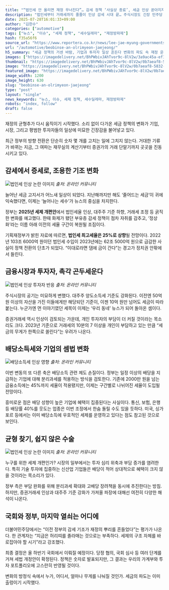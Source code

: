 ```yaml
---
title: "“법인세 안 올리면 재정 무너진다”… 감세 정책 ‘사실상 종료’, 세금 인상 쏟아지자 ‘논란’"
description: "법인세부터 거래세까지 줄줄이 인상 감세 시대 끝… 주식시장도 긴장 민주당 “부자 감세 정상화” 강조 ..."
date: 2025-07-28T16:01:33+09:00
author: "김한수"
categories: ["automotive"]
tags: ["뉴스", "이슈", "세제 정책", "세수딜레마", "재정방파제"]
hash: f35a56f6
source_url: "https://www.reportera.co.kr/news/lee-jae-myung-governments-first-tax-reform-plan/"
url: "/automotive/beobinse-an-olrimyeon-jaejeong/"
h5_summary: "세금 정책의 거센 바람, 기업과 투자자 일상 흔든다 변화의 파도 속 재정 운전대, 어디로 향하나"
images: ["https://imagedelivery.net/BhPWbivJAhTvor9c-8lV2w/3a9ac45a-ef17-4f5f-7377-2211b1231600/public", "https://imagedelivery.net/BhPWbivJAhTvor9c-8lV2w/0b7aeaf8-5832-4b8f-2f2f-6408de3ec000/public", "https://imagedelivery.net/BhPWbivJAhTvor9c-8lV2w/4b6cd048-4f7e-45df-74d0-c951dc644f00/public", "https://imagedelivery.net/BhPWbivJAhTvor9c-8lV2w/9aeb246b-bba6-4e74-2b2a-cd11e45a9d00/public", "https://imagedelivery.net/BhPWbivJAhTvor9c-8lV2w/28e891b0-92ab-407c-e95e-43e6a8caaa00/public"]
thumbnail: "https://imagedelivery.net/BhPWbivJAhTvor9c-8lV2w/0b7aeaf8-5832-4b8f-2f2f-6408de3ec000/public"
image: "https://imagedelivery.net/BhPWbivJAhTvor9c-8lV2w/0b7aeaf8-5832-4b8f-2f2f-6408de3ec000/public"
featured_image: "https://imagedelivery.net/BhPWbivJAhTvor9c-8lV2w/0b7aeaf8-5832-4b8f-2f2f-6408de3ec000/public"
image_width: 1200
image_height: 630
slug: "beobinse-an-olrimyeon-jaejeong"
type: "post"
layout: "single"
news_keywords: "뉴스, 이슈, 세제 정책, 세수딜레마, 재정방파제"
robots: "index, follow"
draft: false
---
```


재정의 균형추가 다시 움직이기 시작했다. 소리 없이 다가온 세금 정책의 변화가 기업, 시장, 그리고 평범한 투자자들의 일상에 미묘한 긴장감을 불어넣고 있다.

최근 정부의 방향 전환은 단순히 숫자 몇 개를 고치는 일에 그치지 않는다. 거대한 기류가 바뀌는 지금, 그 여파는 재무실의 계산기부터 증권가의 거래 단말기까지 곳곳을 진동시키고 있다.

## 감세에서 증세로, 조용한 기조 변화

![법인세 인상 논란 이미지](https://imagedelivery.net/BhPWbivJAhTvor9c-8lV2w/3a9ac45a-ef17-4f5f-7377-2211b1231600/public)
*출처: 온라인 커뮤니티*


늘어난 세금 고지서가 어느새 일상이 되었다. 지난해까지만 해도 ‘줄어드는 세금’이 귀에 익숙했다면, 이제는 ‘늘어나는 세수’가 뉴스의 중심을 차지한다. 

정부는 **2025년 세제 개편안**에서 법인세율 인상, 대주주 기준 하향, 거래세 조정 등 굵직한 변화를 예고했다. 한때 화제가 됐던 부유층 감세 정책이 점차 자취를 감추고, ‘정상화’라는 이름 아래 이전의 세율 구간이 복원될 조짐이다. 

기획재정부가 밝힌 자료에 따르면, **법인세 최고세율은 25%로 상향**될 전망이다. 2022년 103조 6000억 원이던 법인세 수입이 2023년에는 62조 5000억 원으로 급감한 사실이 정책 전환의 단초가 되었다. “이대로라면 댐에 금이 간다”는 경고가 정치권 안팎에서 들린다.

## 금융시장과 투자자, 촉각 곤두세운다

![법인세 인상 투자자 반응](https://imagedelivery.net/BhPWbivJAhTvor9c-8lV2w/4b6cd048-4f7e-45df-74d0-c951dc644f00/public)
*출처: 온라인 커뮤니티*


주식시장의 공기는 미묘하게 변했다. 대주주 양도소득세 기준도 강화된다. 이전엔 50억 원 이상의 자산을 가진 이들에게만 해당되던 기준이, 이젠 10억 원만 넘어도 세금이 따라붙는다. 누군가엔 먼 이야기였던 세목이 이제는 ‘우리 동네’ 뉴스가 되어 돌아온 셈이다.

증권거래세 역시 인상이 검토되는 가운데, 개인 투자자의 부담이 더 커질 것이라는 목소리도 크다. 2023년 기준으로 거래세의 10분의 7 이상을 개인이 부담하고 있는 만큼 “세금의 무게가 한쪽으로 쏠린다”는 우려가 나온다.

## 배당소득세와 기업의 셈법 변화

![배당소득세 인상 영향](https://imagedelivery.net/BhPWbivJAhTvor9c-8lV2w/28e891b0-92ab-407c-e95e-43e6a8caaa00/public)
*출처: 온라인 커뮤니티*


이번 변동의 또 다른 축은 배당소득 관련 제도 손질이다. 정부는 일정 이상의 배당을 지급하는 기업에 대해 분리과세를 적용하는 방식을 검토한다. 기존에 2000만 원을 넘는 금융소득에는 45%까지 세율이 적용됐지만, 이제는 구간별로 나뉘어진 세율이 도입될 전망이다.

흥미로운 점은 배당 성향이 높은 기업에 혜택이 집중된다는 사실이다. 통신, 보험, 은행 등 배당률 40%를 웃도는 업종은 이번 조정에서 한숨 돌릴 수도 있을 듯하다. 미국, 싱가포르 등에서는 이미 배당소득에 우호적인 세제를 운영하고 있다는 점도 참고된 것으로 보인다.

## 균형 찾기, 쉽지 않은 수술

![법인세 인상 논란 이미지](https://imagedelivery.net/BhPWbivJAhTvor9c-8lV2w/9aeb246b-bba6-4e74-2b2a-cd11e45a9d00/public)
*출처: 온라인 커뮤니티*


누구를 위한 세제 개편인가? 시장의 일부에서는 투자 심리 위축과 부담 증가를 염려한다. 특히 기술 투자에 집중하는 신산업 기업들은 배당이 적어 상대적으로 혜택이 크지 않을 것이라는 목소리가 있다. 

정부 측은 부담 완화를 위해 분리과세 확대와 고배당 장려책을 동시에 추진한다는 방침. 하지만, 증권거래세 인상과 대주주 기준 강화가 가져올 파장에 대해선 여전히 다양한 해석이 나온다.

## 국회와 정부, 마지막 열쇠는 어디에

더불어민주당에서는 “이전 정부의 감세 기조가 재정의 뿌리를 흔들었다”는 평가가 나온다. 한 관계자는 “지금은 허리띠를 졸라매는 것으로는 부족하다. 세제의 구조 자체를 바로잡아야 할 시기”라고 강조했다.

최종 결정은 올 하반기 국회에서 이뤄질 예정이다. 당정 협의, 국회 심사 등 여러 단계를 거쳐 세법 개정안이 확정된다. 정책은 숫자로 발표되지만, 그 결과는 우리의 가계부와 투자 포트폴리오에 고스란히 반영될 것이다.

변화의 방정식 속에서 누가, 어디서, 얼마나 무게를 나눠질 것인가. 세금의 파도는 이미 출렁이기 시작했다.
